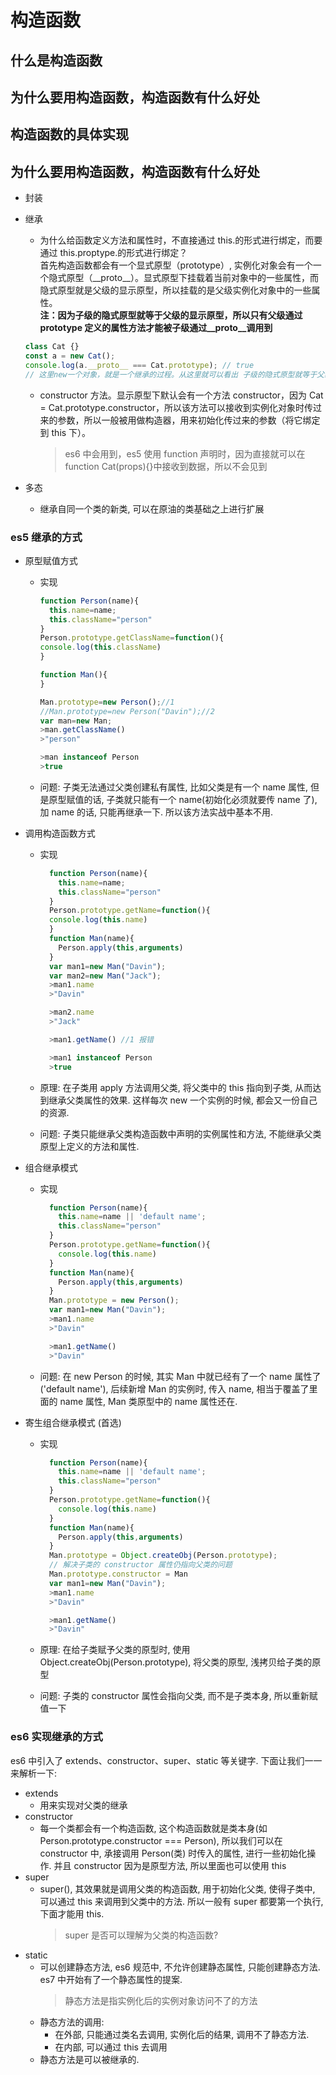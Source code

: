 # 构造函数

## 什么是构造函数

## 为什么要用构造函数，构造函数有什么好处

## 构造函数的具体实现

## 为什么要用构造函数，构造函数有什么好处

- 封装
- 继承

  - 为什么给函数定义方法和属性时，不直接通过 this.的形式进行绑定，而要通过 this.proptype.的形式进行绑定？<br>
    首先构造函数都会有一个显式原型（prototype）, 实例化对象会有一个一个隐式原型（\_\_proto\_\_）。显式原型下挂载着当前对象中的一些属性，而隐式原型就是父级的显示原型，所以挂载的是父级实例化对象中的一些属性。<br>
    **注：因为子级的隐式原型就等于父级的显示原型，所以只有父级通过 prototype 定义的属性方法才能被子级通过\_\_proto\_\_调用到**

  ```js
  class Cat {}
  const a = new Cat();
  console.log(a.__proto__ === Cat.prototype); // true
  // 这里new一个对象，就是一个继承的过程。从这里就可以看出 子级的隐式原型就等于父级的显示原型
  ```

  - constructor 方法。显示原型下默认会有一个方法 constructor，因为 Cat = Cat.prototype.constructor，所以该方法可以接收到实例化对象时传过来的参数，所以一般被用做构造器，用来初始化传过来的参数（将它绑定到 this 下）。

    > es6 中会用到，es5 使用 function 声明时，因为直接就可以在 function Cat(props){}中接收到数据，所以不会见到

- 多态
  - 继承自同一个类的新类, 可以在原油的类基础之上进行扩展

### es5 继承的方式

- 原型赋值方式

  - 实现

    ```js
    function Person(name){
      this.name=name;
      this.className="person"
    }
    Person.prototype.getClassName=function(){
    console.log(this.className)
    }

    function Man(){
    }

    Man.prototype=new Person();//1
    //Man.prototype=new Person("Davin");//2
    var man=new Man;
    >man.getClassName()
    >"person"

    >man instanceof Person
    >true
    ```

  - 问题: 子类无法通过父类创建私有属性, 比如父类是有一个 name 属性, 但是原型赋值的话, 子类就只能有一个 name(初始化必须就要传 name 了), 加 name 的话, 只能再继承一下. 所以该方法实战中基本不用.

- 调用构造函数方式

  - 实现

    ```js
      function Person(name){
        this.name=name;
        this.className="person"
      }
      Person.prototype.getName=function(){
      console.log(this.name)
      }
      function Man(name){
        Person.apply(this,arguments)
      }
      var man1=new Man("Davin");
      var man2=new Man("Jack");
      >man1.name
      >"Davin"

      >man2.name
      >"Jack"

      >man1.getName() //1 报错

      >man1 instanceof Person
      >true
    ```

  - 原理: 在子类用 apply 方法调用父类, 将父类中的 this 指向到子类, 从而达到继承父类属性的效果. 这样每次 new 一个实例的时候, 都会又一份自己的资源.
  - 问题: 子类只能继承父类构造函数中声明的实例属性和方法, 不能继承父类原型上定义的方法和属性.

- 组合继承模式

  - 实现

    ```js
      function Person(name){
        this.name=name || 'default name';
        this.className="person"
      }
      Person.prototype.getName=function(){
        console.log(this.name)
      }
      function Man(name){
        Person.apply(this,arguments)
      }
      Man.prototype = new Person();
      var man1=new Man("Davin");
      >man1.name
      >"Davin"

      >man1.getName()
      >"Davin"
    ```

  - 问题: 在 new Person 的时候, 其实 Man 中就已经有了一个 name 属性了('default name'), 后续新增 Man 的实例时, 传入 name, 相当于覆盖了里面的 name 属性, Man 类原型中的 name 属性还在.

- 寄生组合继承模式 (首选)

  - 实现

    ```js
      function Person(name){
        this.name=name || 'default name';
        this.className="person"
      }
      Person.prototype.getName=function(){
        console.log(this.name)
      }
      function Man(name){
        Person.apply(this,arguments)
      }
      Man.prototype = Object.createObj(Person.prototype);
      // 解决子类的 constructor 属性仍指向父类的问题
      Man.prototype.constructor = Man
      var man1=new Man("Davin");
      >man1.name
      >"Davin"

      >man1.getName()
      >"Davin"
    ```

  - 原理: 在给子类赋予父类的原型时, 使用 Object.createObj(Person.prototype), 将父类的原型, 浅拷贝给子类的原型
  - 问题: 子类的 constructor 属性会指向父类, 而不是子类本身, 所以重新赋值一下

### es6 实现继承的方式

es6 中引入了 extends、constructor、super、static 等关键字. 下面让我们一一来解析一下:

- extends
  - 用来实现对父类的继承
- constructor
  - 每一个类都会有一个构造函数, 这个构造函数就是类本身(如 Person.prototype.constructor === Person), 所以我们可以在 constructor 中, 承接调用 Person(类) 时传入的属性, 进行一些初始化操作. 并且 constructor 因为是原型方法, 所以里面也可以使用 this
- super
  - super(), 其效果就是调用父类的构造函数, 用于初始化父类, 使得子类中, 可以通过 this 来调用到父类中的方法. 所以一般有 super 都要第一个执行, 下面才能用 this.
    > super 是否可以理解为父类的构造函数?
- static
  - 可以创建静态方法, es6 规范中, 不允许创建静态属性, 只能创建静态方法. es7 中开始有了一个静态属性的提案.
    > 静态方法是指实例化后的实例对象访问不了的方法 
  - 静态方法的调用:
    - 在外部, 只能通过类名去调用, 实例化后的结果, 调用不了静态方法.
    - 在内部, 可以通过 this 去调用
  - 静态方法是可以被继承的.
